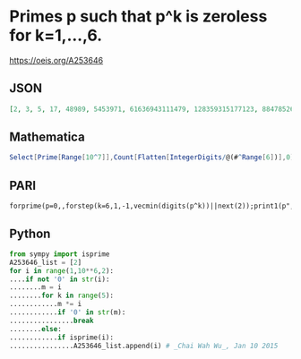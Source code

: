 # Primes p such that p^k is zeroless for k\=1,\.\.\.,6\.
https://oeis.org/A253646
## JSON
```JSON
[2, 3, 5, 17, 48989, 5453971, 61636943111479, 128359315177123, 884785266899689, 1116777231836989]
```
## Mathematica
```Mathematica
Select[Prime[Range[10^7]],Count[Flatten[IntegerDigits/@(#^Range[6])],0] == 0&] (* _Harvey P. Dale_, May 26 2016 *)
```
## PARI
```PARI
forprime(p=0,,forstep(k=6,1,-1,vecmin(digits(p^k))||next(2));print1(p","))
```
## Python
```Python
from sympy import isprime
A253646_list = [2]
for i in range(1,10**6,2):
....if not '0' in str(i):
........m = i
........for k in range(5):
............m *= i
............if '0' in str(m):
................break
........else:
............if isprime(i):
................A253646_list.append(i) # _Chai Wah Wu_, Jan 10 2015
```
